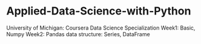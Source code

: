 # Applied-Data-Science-with-Python
University of Michigan: Coursera Data Science Specialization
Week1: Basic, Numpy
Week2: Pandas data structure: Series, DataFrame
